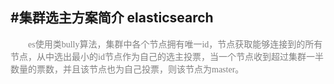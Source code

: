 #集群选主方案简介
elasticsearch
-
<font face="微软雅黑" color=gray>
&emsp;&emsp;es使用类bully算法，集群中各个节点拥有唯一id，节点获取能够连接到的所有节点，从中选出最小的id节点作为自己的选主投票，当一个节点收到超过集群一半数量的票数，并且该节点也为自己投票，则该节点为master。
</font>